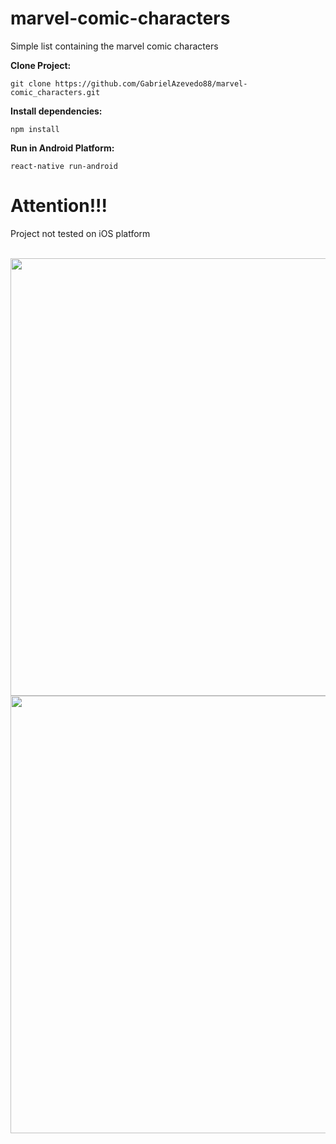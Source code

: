 # marvel-comic-characters
Simple list containing the marvel comic characters

**Clone Project:**
```
git clone https://github.com/GabrielAzevedo88/marvel-comic_characters.git
```
**Install dependencies:**
```
npm install
```

**Run in Android Platform:**
```
react-native run-android
```

# Attention!!!

Project not tested on iOS platform

<br>
<img height="700" src="https://ibb.co/jObJtn" />
<img height="700" src="https://ibb.co/eL89zS" />
<br>
